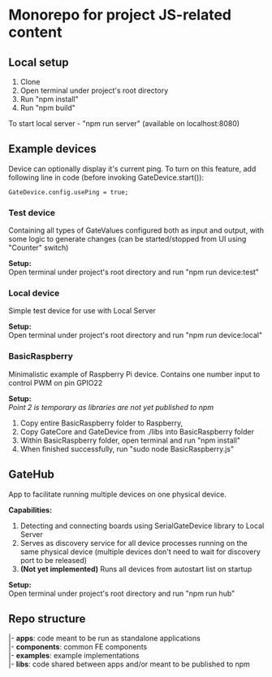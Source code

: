 # Monorepo for project JS-related content

## Local setup
1. Clone
2. Open terminal under project's root directory
3. Run "npm install"
4. Run "npm build"

To start local server - "npm run server" (available on localhost:8080)

## Example devices
Device can optionally display it's current ping. To turn on this feature,
add following line in code (before invoking GateDevice.start()):

    GateDevice.config.usePing = true;

### Test device
Containing all types of GateValues configured both as input and output,
with some logic to generate changes (can be started/stopped from UI using "Counter" switch)

**Setup:** \
Open terminal under project's root directory and run "npm run device:test"

### Local device
Simple test device for use with Local Server

**Setup:** \
Open terminal under project's root directory and run "npm run device:local"

### BasicRaspberry
Minimalistic example of Raspberry Pi device.
Contains one number input to control PWM on pin GPIO22

**Setup:** \
*Point 2 is temporary as libraries are not yet published to npm*

1. Copy entire BasicRaspberry folder to Raspberry,
2. Copy GateCore and GateDevice from ./libs into BasicRaspberry folder
3. Within BasicRaspberry folder, open terminal and run "npm install"
4. When finished successfully, run "sudo node BasicRaspberry.js"

## GateHub
App to facilitate running multiple devices on one physical device.

**Capabilities:**
1. Detecting and connecting boards using SerialGateDevice library to Local Server
2. Serves as discovery service for all device processes running on the same physical device (multiple devices don't need to wait for discovery port to be released)
3. **(Not yet implemented)** Runs all devices from autostart list on startup

**Setup:** \
Open terminal under project's root directory and run "npm run hub"

## Repo structure
|- **apps**: code meant to be run as standalone applications \
|- **components**: common FE components \
|- **examples**: example implementations \
|- **libs**: code shared between apps and/or meant to be published to npm